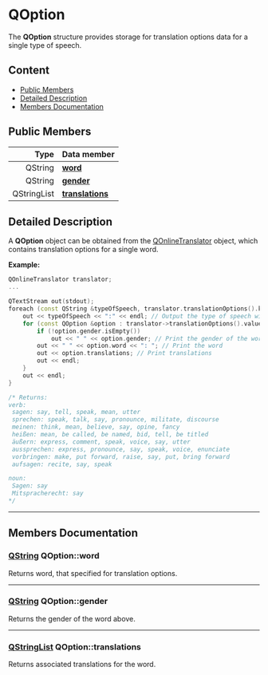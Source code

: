 # QOption

The **QOption** structure provides storage for translation options data for a single type of speech.

## Content

-   [Public Members](#public-members)
-   [Detailed Description](#detailed-description)
-   [Members Documentation](#members-documentation)

## Public Members

|        Type | Data member                        |
| ----------: | :--------------------------------- |
|     QString | [**word**](#word)                  |
|     QString | [**gender**](#gender)              |
| QStringList | [**translations**](#translations)  |

## Detailed Description

A **QOption** object can be obtained from the [QOnlineTranslator](docs/QOnlineTranslator.md "Class documentation") object, which contains translation options for a single word.

**Example:**

```cpp
QOnlineTranslator translator;
...

QTextStream out(stdout);
foreach (const QString &typeOfSpeech, translator.translationOptions().keys()) {
    out << typeOfSpeech << ":" << endl; // Output the type of speech with a colon
    for (const QOption &option : translator->translationOptions().value(typeOfSpeech)) {
        if (!option.gender.isEmpty())
            out << " " << option.gender; // Print the gender of the word
        out << " " << option.word << ": "; // Print the word
        out << option.translations; // Print translations
        out << endl;
    }
    out << endl;
}

/* Returns:
verb:
 sagen: say, tell, speak, mean, utter
 sprechen: speak, talk, say, pronounce, militate, discourse
 meinen: think, mean, believe, say, opine, fancy
 heißen: mean, be called, be named, bid, tell, be titled
 äußern: express, comment, speak, voice, say, utter
 aussprechen: express, pronounce, say, speak, voice, enunciate
 vorbringen: make, put forward, raise, say, put, bring forward
 aufsagen: recite, say, speak

noun:
 Sagen: say
 Mitspracherecht: say
*/
```

* * *

## Members Documentation

### <a id='word'/> [QString](https://doc.qt.io/qt-5/qstring.html "Qt Documentation") QOption::word

Returns word, that specified for translation options.

* * *

### <a id='gender'/> [QString](https://doc.qt.io/qt-5/qstring.html "Qt Documentation") QOption::gender

Returns the gender of the word above.

* * *

### <a id='translations'/> [QStringList](https://doc.qt.io/qt-5/qstringlist.html "Qt Documentation") QOption::translations

Returns associated translations for the word.
